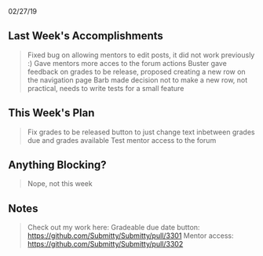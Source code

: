 02/27/19

## Last Week's Accomplishments

> Fixed bug on allowing mentors to edit posts, it did not work previously :)
> Gave mentors more acces to the forum actions
> Buster gave feedback on grades to be release, proposed creating a new row on the navigation page
> Barb made decision not to make a new row, not practical, needs to write tests for a small feature 


## This Week's Plan

> Fix grades to be released button to just change text inbetween grades due and grades available
> Test mentor access to the forum 


## Anything Blocking?

> Nope, not this week
## Notes

> Check out my work here:
Gradeable due date button: https://github.com/Submitty/Submitty/pull/3301
Mentor access: https://github.com/Submitty/Submitty/pull/3302
